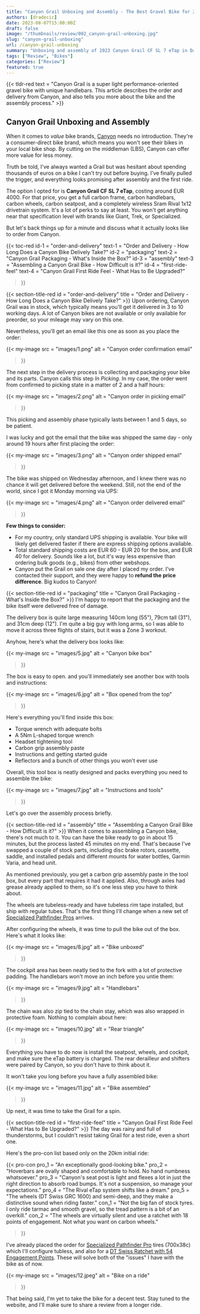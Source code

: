 ```yaml
---
title: "Canyon Grail Unboxing and Assembly - The Best Gravel Bike for 2023 and Beyond?"
authors: [dradecic]
date: 2023-08-07T15:00:00Z
draft: false
image: "/thumbnails/review/002_canyon-grail-unboxing.jpg"
slug: "canyon-grail-unboxing"
url: /canyon-grail-unboxing
summary: "Unboxing and assembly of 2023 Canyon Grail CF SL 7 eTap in Dark Olive (XL) - Is this the best gravel bike for you?"
tags: ["Review", "Bikes"]
categories: ["Review"]
featured: true
---
```


{{< tldr-red text = "Canyon Grail is a super light performance-oriented gravel bike with unique handlebars. This article describes the order and delivery from Canyon, and also tells you more about the bike and the assembly process." >}}

## Canyon Grail Unboxing and Assembly
When it comes to _value_ bike brands, [Canyon](canyon.com) needs no introduction. They're a consumer-direct bike brand, which means you won't see their bikes in your local bike shop. By cutting on the middleman (LBS), Canyon can offer more value for less money.

Truth be told, I've always wanted a Grail but was hesitant about spending thousands of euros on a bike I can't try out before buying. I've finally pulled the trigger, and everything looks promising after assembly and the first ride.

The option I opted for is **Canyon Grail CF SL 7 eTap**, costing around EUR 4000. For that price, you get a full carbon frame, carbon handlebars, carbon wheels, carbon seatpost, and a completely wireless Sram Rival 1x12 drivetrain system. It's a lot of perks to say at least. You won't get anything near that specification level with brands like Giant, Trek, or Specialized.

But let's back things up for a minute and discuss what it actually looks like to order from Canyon.

{{< toc-red
    id-1 = "order-and-delivery"
    text-1 = "Order and Delivery - How Long Does a Canyon Bike Delively Take?"
    id-2 = "packaging"
    text-2 = "Canyon Grail Packaging - What's Inside the Box?"
    id-3 = "assembly"
    text-3 = "Assembling a Canyon Grail Bike - How Difficult is it?"
    id-4 = "first-ride-feel"
    text-4 = "Canyon Grail First Ride Feel - What Has to Be Upgraded?"
>}}


{{< section-title-red id = "order-and-delivery" title = "Order and Delivery - How Long Does a Canyon Bike Delively Take?" >}}
Upon ordering, Canyon Grail was in stock, which typically means you'll get it delivered in 3 to 10 working days. A lot of Canyon bikes are not available or only available for preorder, so your mileage may vary on this one.

Nevertheless, you'll get an email like this one as soon as you place the order:

{{< my-image
    src = "images/1.png"
    alt = "Canyon order confirmation email"
>}}

The next step in the delivery process is collecting and packaging your bike and its parts. Canyon calls this step _In Picking_. In my case, the order went from confirmed to picking state in a matter of 2 and a half hours:

{{< my-image
    src = "images/2.png"
    alt = "Canyon order in picking email"
>}}

This picking and assembly phase typically lasts between 1 and 5 days, so be patient.

I was lucky and got the email that the bike was shipped the same day - only around 19 hours after first placing the order:

{{< my-image
    src = "images/3.png"
    alt = "Canyon order shipped email"
>}}

The bike was shipped on Wednesday afternoon, and I knew there was no chance it will get delivered before the weekend.
Still, not the end of the world, since I got it Monday morning via UPS:

{{< my-image
    src = "images/4.png"
    alt = "Canyon order delivered email"
>}}

**Few things to consider:**
- For my country, only standard UPS shipping is available. Your bike will likely get delivered faster if there are express shipping options available.
- Total standard shipping costs are EUR 60 - EUR 20 for the box, and EUR 40 for delivery. Sounds like a lot, but it's way less expensive than ordering bulk goods (e.g., bikes) from other webshops.
- Canyon put the Grail on sale one day after I placed my order. I've contacted their support, and they were happy to **refund the price difference**. Big kudos to Canyon!



{{< section-title-red id = "packaging" title = "Canyon Grail Packaging - What's Inside the Box?" >}}
I'm happy to report that the packaging and the bike itself were delivered free of damage.

The delivery box is quite large measuring 140cm long (55"), 79cm tall (31"), and 31cm deep (12"). I'm quite a big guy with long arms, so I was able to move it across three flights of stairs, but it was a Zone 3 workout.

Anyhow, here's what the delivery box looks like:

{{< my-image
    src = "images/5.jpg"
    alt = "Canyon bike box"
>}}

The box is easy to open. and you'll immediately see another box with tools and instructions:

{{< my-image
    src = "images/6.jpg"
    alt = "Box opened from the top"
>}}

Here's everything you'll find inside this box:
- Torque wrench with adequate bolts
- A 5Nm L-shaped torque wrench
- Headset tightening tool
- Carbon grip assembly paste
- Instructions and getting started guide
- Reflectors and a bunch of other things you won't ever use

Overall, this tool box is neatly designed and packs everything you need to assemble the bike:

{{< my-image
    src = "images/7.jpg"
    alt = "Instructions and tools"
>}}

Let's go over the assembly process briefly.



{{< section-title-red id = "assembly" title = "Assembling a Canyon Grail Bike - How Difficult is it?" >}}
When it comes to assembling a Canyon bike, there's not much to it. You can have the bike ready to go in about 15 minutes, but the process lasted 45 minutes on my end. That's because I've swapped a couple of stock parts, including disc brake rotors, cassette, saddle, and installed pedals and different mounts for water bottles, Garmin Varia, and head unit.

As mentioned previously, you get a carbon grip assembly paste in the tool box, but every part that requires it had it applied. Also, through axles had grease already applied to them, so it's one less step you have to think about.

The wheels are tubeless-ready and have tubeless rim tape installed, but ship with regular tubes. That's the first thing I'll change when a new set of [Specialized Pathfinder Pros](https://cyclingsimplified.com/specialized-pathfinder-pro-review/) arrives.

After configuring the wheels, it was time to pull the bike out of the box. Here's what it looks like:

{{< my-image
    src = "images/8.jpg"
    alt = "Bike unboxed"
>}}

The cockpit area has been neatly tied to the fork with a lot of protective padding. The handlebars won't move an inch before you untie them:

{{< my-image
    src = "images/9.jpg"
    alt = "Handlebars"
>}}

The chain was also zip tied to the chain stay, which was also wrapped in protective foam. Nothing to complain about here:

{{< my-image
    src = "images/10.jpg"
    alt = "Rear triangle"
>}}

Everything you have to do now is install the seatpost, wheels, and cockpit, and make sure the eTap battery is charged. The rear derailleur and shifters were paired by Canyon, so you don't have to think about it.

It won't take you long before you have a fully assembled bike:

{{< my-image
    src = "images/11.jpg"
    alt = "Bike assembled"
>}}

Up next, it was time to take the Grail for a spin.



{{< section-title-red id = "first-ride-feel" title = "Canyon Grail First Ride Feel - What Has to Be Upgraded?" >}}
The day was rainy and full of thunderstorms, but I couldn't resist taking Grail for a test ride, even a short one.

Here's the pro-con list based only on the 20km initial ride:

{{< pro-con 
    pro_1 = "An exceptionally good-looking bike."
    pro_2 = "Hoverbars are ovally shaped and comfortable to hold. No hand numbness whatsoever."
    pro_3 = "Canyon's seat post is light and flexes a lot in just the right direction to absorb road bumps. It's not a suspension, so manage your expectations."
    pro_4 = "The Rival eTap system shifts like a dream."
    pro_5 = "The wheels (DT Swiss GRC 1600) and semi-deep, and they make a distinctive sound when riding faster."
    con_1 = "Not the big fan of stock tyres. I only ride tarmac and smooth gravel, so the tread pattern is a bit of an overkill."
    con_2 = "The wheels are virtually silent and use a ratchet with 18 points of engagement. Not what you want on carbon wheels."
>}}

I've already placed the order for [Specialized Pathfinder Pro](https://cyclingsimplified.com/specialized-pathfinder-pro-review/) tires (700x38c) which I'll configure tubless, and also for a [DT Swiss Ratchet with 54 Engagement Points](https://www.bike24.com/p2214277.html?source=SRP&indexName=production_SEARCH_INDEX_EN&objectId=DTS314094&queryId=20e99092728093a3ffc3ddcf880e8d86&userToken=anonymized_85abb2a2-46ce-4ae4-8ebf-f90a442ccfae). These will solve both of the "issues" I have with the bike as of now.

{{< my-image
    src = "images/12.jpeg"
    alt = "Bike on a ride"
>}}

That being said, I'm yet to take the bike for a decent test. Stay tuned to the website, and I'll make sure to share a review from a longer ride.